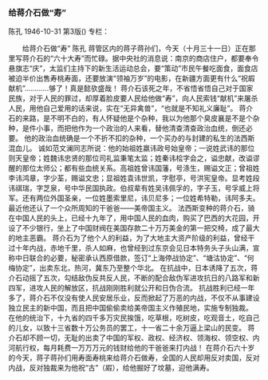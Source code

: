 ### 给蒋介石做“寿”
陈孔
1946-10-31
第3版()
专栏：

　　给蒋介石做“寿”
    陈孔
    蒋管区内的蒋子蒋孙们，今天（十月三十一日）正在那里写蒋介石的“六十大寿”而忙碌。据中央社的消息说：南京的商店住户，都要奉令悬旗志“庆”，太监们主持下的新生活运动总会，要“策动”市民午餐吃面食，面食店被迫半价出售寿桃寿面，还要放演“领袖万岁”的电影，在新疆方面更有什么“祝嘏献机”…………够了！真是懿欤盛哉！
    蒋介石该死之年，不省悟省悟自己对于国家民族，对于人民的罪过，却厚着脸皮要人民给他做“寿”，向人民索钱“献机”来屠杀人民，用他自己爱用的话来说，实在“无异禽兽”，“也就是不知礼义廉耻”。
    蒋介石的来路，是不明不白的，有人怀疑他是个杂种，我以为他那个臭皮襄是不是个杂种，是件小事，而把他作为一个政治的人来看，替他清查清查政治血统，倒还必要。
    他的政治血统确是一个不折不扣的杂种，一个买办的与封建的私生的法西斯混血儿。
    诚如范文澜同志所说：他的始祖姓嬴讳政号始皇帝；一说姓武讳的那位则天皇帝；姓魏讳忠贤的那位司礼监秉笔太监；姓秦讳桧字会之，谥忠献，改谥谬醒的那位太师公；都有些血统关系。高祖姓曾讳国藩，号涤生，赐谥文正；曾祖姓李讳鸿章，字少荃，赐谥文忠；显祖姓袁讳世凯，字慰亭，号洪宪皇帝。显考姓段讳祺瑞，字芝泉，号中华民国执政。伯叔辈有姓吴讳佩孚的，字子玉，号孚威上将军。还有两位外国圣亲，一位姓墨索里尼，讳贝尼多；一位姓希特勒，讳阿多夫。
    最近他还认了一个众所周知的干爸爸——美帝国主义。
    法西斯变种的蒋介石，骑在中国人民的头上，已经十九年了，用中国人民的血肉，购买了巴西的大花园，开设了不少银行，坐上了中国财阀在美国存款二十万万美金的第一把交椅，成了最大的地主恶霸。
    蒋介石为了他个人的利益，为了大地主大资产阶级的利益，曾经干过十年内战，赤地千里，杀人如麻，也曾经到过东京会见日本特务头子头山满，宣称中日联合的必要，秘密承认西原借款，签订“上海停战协定”、“塘沽协定”、“何梅协定”，出卖东北，热河，冀东乃至整个华北。
    在抗战中，日本诱降了五次，蒋介石动摇了五次，勾结敌伪反共反人民，不断的配合敌伪军进攻抗日的八路军和新四军，进攻人民的解放区，抗战刚刚胜利就公开和日伪合流。
    抗战胜利已经一年多了，蒋介石不仅没有使人民安居乐业，反而掀起了万恶的内战，不仅不从事建设独立民主的新中国，而且把中国偷偷卖给美帝国主义作殖民地，实施专制独裁。
    在他的统治下，十九省的四千多万灾民挨饿，吃草根，吃树皮，吃观音土，吃自己的儿女，以致十三省数十万公务员的罢工，十一省二十余万逼上梁山的民变。
    蒋介石却不顾一切，无耻的出卖了中国的军权、政权、经济权、领海权、领空权、内河航行权，每月耗费一万万万元的钱财给他的干爸爸来打内战！
    在蒋介石六十岁的今天，蒋子蒋孙们用寿面寿桃来给蒋介石做寿，全国的人民却用反对卖国，反对内战，反对独裁来为他祝“古”（嘏），给他掘好了坟墓，迎他满寿。
